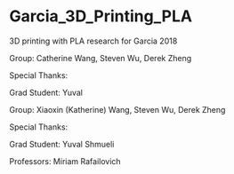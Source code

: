 # Garcia_3D_Printing_PLA
3D printing with PLA research for Garcia 2018

Group: Catherine Wang, Steven Wu, Derek Zheng

Special Thanks:

Grad Student: Yuval

Group: Xiaoxin (Katherine) Wang, Steven Wu, Derek Zheng

Special Thanks:

Grad Student: Yuval Shmueli

Professors: Miriam Rafailovich
